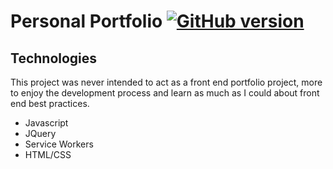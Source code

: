 Personal Portfolio [![GitHub version](https://badge.fury.io/gh/patrickellis%2FPortfolio.svg)](https://badge.fury.io/gh/patrickellis%2FPortfolio)
======
## Technologies
This project was never intended to act as a front end portfolio project, more to enjoy the development process and learn as much as I could about front end best practices. 
* Javascript
* JQuery
* Service Workers
* HTML/CSS


